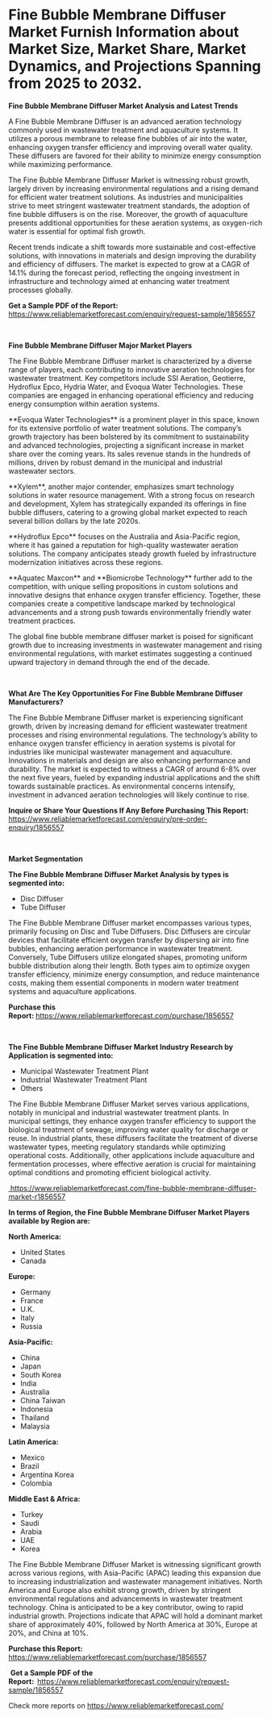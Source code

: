 <p><h1>Fine Bubble Membrane Diffuser Market Furnish Information about Market Size, Market Share, Market Dynamics, and Projections Spanning from 2025 to 2032.</h1></p><p><strong>Fine Bubble Membrane Diffuser Market Analysis and Latest Trends</strong></p>
<p><p>A Fine Bubble Membrane Diffuser is an advanced aeration technology commonly used in wastewater treatment and aquaculture systems. It utilizes a porous membrane to release fine bubbles of air into the water, enhancing oxygen transfer efficiency and improving overall water quality. These diffusers are favored for their ability to minimize energy consumption while maximizing performance.</p><p>The Fine Bubble Membrane Diffuser Market is witnessing robust growth, largely driven by increasing environmental regulations and a rising demand for efficient water treatment solutions. As industries and municipalities strive to meet stringent wastewater treatment standards, the adoption of fine bubble diffusers is on the rise. Moreover, the growth of aquaculture presents additional opportunities for these aeration systems, as oxygen-rich water is essential for optimal fish growth.</p><p>Recent trends indicate a shift towards more sustainable and cost-effective solutions, with innovations in materials and design improving the durability and efficiency of diffusers. The market is expected to grow at a CAGR of 14.1% during the forecast period, reflecting the ongoing investment in infrastructure and technology aimed at enhancing water treatment processes globally.</p></p>
<p><strong>Get a Sample PDF of the Report:&nbsp;</strong> <a href="https://www.reliablemarketforecast.com/enquiry/request-sample/1856557?utm_campaign=3049&utm_medium=2&utm_source=Github&utm_content=ia&utm_term=01042025&utm_id=fine-bubble-membrane-diffuser">https://www.reliablemarketforecast.com/enquiry/request-sample/1856557</a></p>
<p>&nbsp;</p>
<p><strong>Fine Bubble Membrane Diffuser Major Market Players</strong></p>
<p><p>The Fine Bubble Membrane Diffuser market is characterized by a diverse range of players, each contributing to innovative aeration technologies for wastewater treatment. Key competitors include SSI Aeration, Geotierre, Hydroflux Epco, Hydria Water, and Evoqua Water Technologies. These companies are engaged in enhancing operational efficiency and reducing energy consumption within aeration systems.</p><p>**Evoqua Water Technologies** is a prominent player in this space, known for its extensive portfolio of water treatment solutions. The company’s growth trajectory has been bolstered by its commitment to sustainability and advanced technologies, projecting a significant increase in market share over the coming years. Its sales revenue stands in the hundreds of millions, driven by robust demand in the municipal and industrial wastewater sectors.</p><p>**Xylem**, another major contender, emphasizes smart technology solutions in water resource management. With a strong focus on research and development, Xylem has strategically expanded its offerings in fine bubble diffusers, catering to a growing global market expected to reach several billion dollars by the late 2020s.</p><p>**Hydroflux Epco** focuses on the Australia and Asia-Pacific region, where it has gained a reputation for high-quality wastewater aeration solutions. The company anticipates steady growth fueled by infrastructure modernization initiatives across these regions.</p><p>**Aquatec Maxcon** and **Biomicrobe Technology** further add to the competition, with unique selling propositions in custom solutions and innovative designs that enhance oxygen transfer efficiency. Together, these companies create a competitive landscape marked by technological advancements and a strong push towards environmentally friendly water treatment practices.</p><p>The global fine bubble membrane diffuser market is poised for significant growth due to increasing investments in wastewater management and rising environmental regulations, with market estimates suggesting a continued upward trajectory in demand through the end of the decade.</p></p>
<p>&nbsp;</p>
<p><strong>What Are The Key Opportunities For Fine Bubble Membrane Diffuser Manufacturers?</strong></p>
<p><p>The Fine Bubble Membrane Diffuser market is experiencing significant growth, driven by increasing demand for efficient wastewater treatment processes and rising environmental regulations. The technology’s ability to enhance oxygen transfer efficiency in aeration systems is pivotal for industries like municipal wastewater management and aquaculture. Innovations in materials and design are also enhancing performance and durability. The market is expected to witness a CAGR of around 6-8% over the next five years, fueled by expanding industrial applications and the shift towards sustainable practices. As environmental concerns intensify, investment in advanced aeration technologies will likely continue to rise.</p></p>
<p><strong>Inquire or Share Your Questions If Any Before Purchasing This Report:</strong> <a href="https://www.reliablemarketforecast.com/enquiry/pre-order-enquiry/1856557?utm_campaign=3049&utm_medium=2&utm_source=Github&utm_content=ia&utm_term=01042025&utm_id=fine-bubble-membrane-diffuser">https://www.reliablemarketforecast.com/enquiry/pre-order-enquiry/1856557</a></p>
<p>&nbsp;</p>
<p><strong>Market Segmentation</strong></p>
<p><strong>The Fine Bubble Membrane Diffuser Market Analysis by types is segmented into:</strong></p>
<p><ul><li>Disc Diffuser</li><li>Tube Diffuser</li></ul></p>
<p><p>The Fine Bubble Membrane Diffuser market encompasses various types, primarily focusing on Disc and Tube Diffusers. Disc Diffusers are circular devices that facilitate efficient oxygen transfer by dispersing air into fine bubbles, enhancing aeration performance in wastewater treatment. Conversely, Tube Diffusers utilize elongated shapes, promoting uniform bubble distribution along their length. Both types aim to optimize oxygen transfer efficiency, minimize energy consumption, and reduce maintenance costs, making them essential components in modern water treatment systems and aquaculture applications.</p></p>
<p><strong>Purchase this Report:&nbsp;</strong><a href="https://www.reliablemarketforecast.com/purchase/1856557?utm_campaign=3049&utm_medium=2&utm_source=Github&utm_content=ia&utm_term=01042025&utm_id=fine-bubble-membrane-diffuser">https://www.reliablemarketforecast.com/purchase/1856557</a></p>
<p>&nbsp;</p>
<p><strong>The Fine Bubble Membrane Diffuser Market Industry Research by Application is segmented into:</strong></p>
<p><ul><li>Municipal Wastewater Treatment Plant</li><li>Industrial Wastewater Treatment Plant</li><li>Others</li></ul></p>
<p><p>The Fine Bubble Membrane Diffuser Market serves various applications, notably in municipal and industrial wastewater treatment plants. In municipal settings, they enhance oxygen transfer efficiency to support the biological treatment of sewage, improving water quality for discharge or reuse. In industrial plants, these diffusers facilitate the treatment of diverse wastewater types, meeting regulatory standards while optimizing operational costs. Additionally, other applications include aquaculture and fermentation processes, where effective aeration is crucial for maintaining optimal conditions and promoting efficient biological activity.</p></p>
<p><a href="https://www.reliablemarketforecast.com/fine-bubble-membrane-diffuser-market-r1856557?utm_campaign=3049&utm_medium=2&utm_source=Github&utm_content=ia&utm_term=01042025&utm_id=fine-bubble-membrane-diffuser">&nbsp;https://www.reliablemarketforecast.com/fine-bubble-membrane-diffuser-market-r1856557</a></p>
<p><strong>In terms of Region, the Fine Bubble Membrane Diffuser Market Players available by Region are:</strong></p>
<p>
    <p> <strong> North America: </strong>
        <ul>
            <li>United States</li>
            <li>Canada</li>
        </ul>
        </p> 
    <p> <strong> Europe: </strong>
        <ul>
            <li>Germany</li>
            <li>France</li>
            <li>U.K.</li>
            <li>Italy</li>
            <li>Russia</li>
        </ul>
        </p> 
    <p> <strong> Asia-Pacific: </strong>
        <ul>
            <li>China</li>
            <li>Japan</li>
            <li>South Korea</li>
            <li>India</li>
            <li>Australia</li>
            <li>China Taiwan</li>
            <li>Indonesia</li>
            <li>Thailand</li>
            <li>Malaysia</li>
        </ul>
        </p> 
    <p> <strong> Latin America: </strong>
        <ul>
            <li>Mexico</li>
            <li>Brazil</li>
            <li>Argentina Korea</li>
            <li>Colombia</li>
        </ul>
        </p> 
    <p> <strong> Middle East & Africa: </strong>
        <ul>
            <li>Turkey</li>
            <li>Saudi</li>
            <li>Arabia</li>
            <li>UAE</li>
            <li>Korea</li>
        </ul>
    </p>
    </p>
<p><p>The Fine Bubble Membrane Diffuser Market is witnessing significant growth across various regions, with Asia-Pacific (APAC) leading this expansion due to increasing industrialization and wastewater management initiatives. North America and Europe also exhibit strong growth, driven by stringent environmental regulations and advancements in wastewater treatment technology. China is anticipated to be a key contributor, owing to rapid industrial growth. Projections indicate that APAC will hold a dominant market share of approximately 40%, followed by North America at 30%, Europe at 20%, and China at 10%.</p></p>
<p><strong>Purchase this Report: </strong><a href="https://www.reliablemarketforecast.com/purchase/1856557?utm_campaign=3049&utm_medium=2&utm_source=Github&utm_content=ia&utm_term=01042025&utm_id=fine-bubble-membrane-diffuser">https://www.reliablemarketforecast.com/purchase/1856557</a></p>
<p>&nbsp;<strong>Get a Sample PDF of the Report:&nbsp;&nbsp;</strong><a href="https://www.reliablemarketforecast.com/enquiry/request-sample/1856557?utm_campaign=3049&utm_medium=2&utm_source=Github&utm_content=ia&utm_term=01042025&utm_id=fine-bubble-membrane-diffuser">https://www.reliablemarketforecast.com/enquiry/request-sample/1856557</a></p>
<p><strong></strong></p>
<p>Check more reports on <a href="https://www.reliablemarketforecast.com/?utm_campaign=3049&utm_medium=2&utm_source=Github&utm_content=ia&utm_term=01042025&utm_id=fine-bubble-membrane-diffuser">https://www.reliablemarketforecast.com/</a></p>